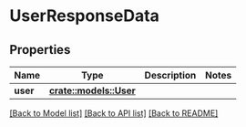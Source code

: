 # UserResponseData

## Properties

Name | Type | Description | Notes
------------ | ------------- | ------------- | -------------
**user** | [**crate::models::User**](User.md) |  | 

[[Back to Model list]](../README.md#documentation-for-models) [[Back to API list]](../README.md#documentation-for-api-endpoints) [[Back to README]](../README.md)


